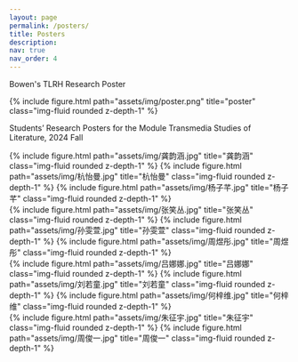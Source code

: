 ```yaml
---
layout: page
permalink: /posters/
title: Posters
description:
nav: true
nav_order: 4
---
```


<div class="caption">
    <p>Bowen's TLRH Research Poster</p>
</div>

<div class="row">
    <div class="col-6 mx-auto mt-3 mt-md-0">
        {% include figure.html path="assets/img/poster.png" title="poster" class="img-fluid rounded z-depth-1" %}
    </div>
</div>

<div class="caption">
    <p>Students’ Research Posters for the Module Transmedia Studies of Literature, 2024 Fall</p>
</div>

<div class="row">
    <div class="col-sm mt-3 mt-md-0">
        {% include figure.html path="assets/img/龚韵涵.jpg" title="龚韵涵" class="img-fluid rounded z-depth-1" %}
        {% include figure.html path="assets/img/杭怡曼.jpg" title="杭怡曼" class="img-fluid rounded z-depth-1" %}
        {% include figure.html path="assets/img/杨子芊.jpg" title="杨子芊" class="img-fluid rounded z-depth-1" %}
    </div>
    <div class="col-sm mt-3 mt-md-0">
        {% include figure.html path="assets/img/张笑丛.jpg" title="张笑丛" class="img-fluid rounded z-depth-1" %}
        {% include figure.html path="assets/img/孙雯萱.jpg" title="孙雯萱" class="img-fluid rounded z-depth-1" %}
        {% include figure.html path="assets/img/周煜彤.jpg" title="周煜彤" class="img-fluid rounded z-depth-1" %}
    </div>
    <div class="col-sm mt-3 mt-md-0">
        {% include figure.html path="assets/img/吕娜娜.jpg" title="吕娜娜" class="img-fluid rounded z-depth-1" %}
        {% include figure.html path="assets/img/刘若童.jpg" title="刘若童" class="img-fluid rounded z-depth-1" %}
        {% include figure.html path="assets/img/何梓维.jpg" title="何梓维" class="img-fluid rounded z-depth-1" %}
    </div>
    <div class="col-sm mt-3 mt-md-0">
        {% include figure.html path="assets/img/朱征宇.jpg" title="朱征宇" class="img-fluid rounded z-depth-1" %}
        {% include figure.html path="assets/img/周俊一.jpg" title="周俊一" class="img-fluid rounded z-depth-1" %}
    </div>
</div>
